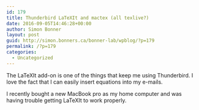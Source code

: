 ```yaml
---
id: 179
title: Thunderbird LaTeXIt and mactex (all texlive?)
date: 2016-09-05T14:46:28+00:00
author: Simon Bonner
layout: post
guid: http://simon.bonners.ca/bonner-lab/wpblog/?p=179
permalink: /?p=179
categories:
  - Uncategorized
---
```

The LaTeXIt add-on is one of the things that keep me using Thunderbird. I love the fact that I can easily insert equations into my e-mails.

I recently bought a new MacBook pro as my home computer and was having trouble getting LaTeXIt to work properly.